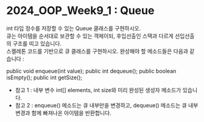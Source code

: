# 2024_OOP_Week9_1 : Queue

int 타입 정수를 저장할 수 있는 Queue 클래스를 구현하시오.   
큐는 아이템을 순서대로 보관할 수 있는 객체이되, 후입선출인 스택과 다르게 선입선출의 구조를 띠고 있습니다.   
스켈레톤 코드를 기반으로 큐 클래스를 구현하시오. 완성해야 할 메소드들은 다음과 같습니다 : 

public void enqueue(int value);
public int dequeue();
public boolean isEmpty();
public int getSize();

* 참고 1 : 내부 변수 int[] elements, int size와 미리 완성된 생성자 메소드가 있습니다.
* 참고 2 : enqueue() 메소드는 큐 내부만을 변경하고, dequeue() 메소드는 큐 내부 변경과 함께 빠져나온 아이템을 반환합니다.
